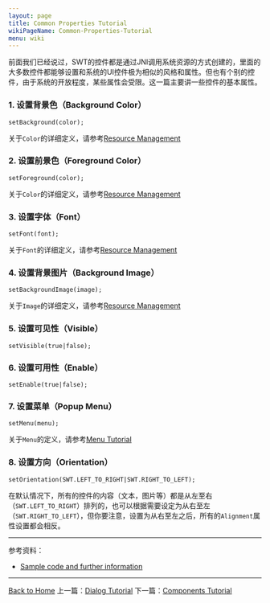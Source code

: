 ```yaml
---
layout: page
title: Common Properties Tutorial
wikiPageName: Common-Properties-Tutorial
menu: wiki
---
```


前面我们已经说过，SWT的控件都是通过JNI调用系统资源的方式创建的，里面的大多数控件都能够设置和系统的UI控件极为相似的风格和属性。但也有个别的控件，由于系统的开放程度，某些属性会受限。这一篇主要讲一些控件的基本属性。

### 1. 设置背景色（Background Color）

    setBackground(color); 

关于`Color`的详细定义，请参考[Resource Management]({{site.baseurl}}/eclipse.tutorial/wiki/Resource-Management-Tutorial.html)

### 2. 设置前景色（Foreground Color）

    setForeground(color);

关于`Color`的详细定义，请参考[Resource Management]({{site.baseurl}}/eclipse.tutorial/wiki/Resource-Management-Tutorial.html)

### 3. 设置字体（Font）

    setFont(font);

关于`Font`的详细定义，请参考[Resource Management]({{site.baseurl}}/eclipse.tutorial/wiki/Resource-Management-Tutorial.html)

### 4. 设置背景图片（Background Image）

    setBackgroundImage(image);

关于`Image`的详细定义，请参考[Resource Management]({{site.baseurl}}/eclipse.tutorial/wiki/Resource-Management-Tutorial.html)

### 5. 设置可见性（Visible）

    setVisible(true|false);

### 6. 设置可用性（Enable）

    setEnable(true|false);

### 7. 设置菜单（Popup Menu）

    setMenu(menu);

关于`Menu`的定义，请参考[Menu Tutorial]({{site.baseurl}}/eclipse.tutorial/wiki/Menu-Tutorial.html)

### 8. 设置方向（Orientation）

    setOrientation(SWT.LEFT_TO_RIGHT|SWT.RIGHT_TO_LEFT);

在默认情况下，所有的控件的内容（文本，图片等）都是从左至右（`SWT.LEFT_TO_RIGHT`）排列的，也可以根据需要设定为从右至左（`SWT.RIGHT_TO_LEFT`），但你要注意，设置为从右至左之后，所有的`Alignment`属性设置都会相反。

***
参考资料：
  * [Sample code and further information](http://www.eclipse.org/swt/)

***

[Back to Home]({{site.baseurl}}/eclipse.tutorial/wiki/)
上一篇：[Dialog Tutorial]({{site.baseurl}}/eclipse.tutorial/wiki/Dialog-Tutorial.html)
下一篇：[Components Tutorial]({{site.baseurl}}/eclipse.tutorial/wiki/Components-Tutorial.html)
